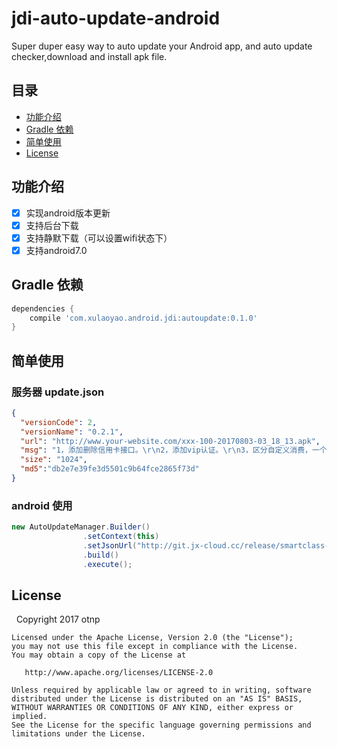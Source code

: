 # jdi-auto-update-android
Super duper easy way to auto update your Android app,
and auto update checker,download and install apk file.

## 目录

* [功能介绍](#功能介绍)
* [Gradle 依赖](#Gradle依赖)
* [简单使用](#简单使用)
* [License](#license)

## 功能介绍

- [x] 实现android版本更新
- [x] 支持后台下载
- [x] 支持静默下载（可以设置wifi状态下）
- [x] 支持android7.0

## Gradle 依赖

```gradle
dependencies {
    compile 'com.xulaoyao.android.jdi:autoupdate:0.1.0'
}
```


## 简单使用

### 服务器 update.json

```json
{
  "versionCode": 2,
  "versionName": "0.2.1",
  "url": "http://www.your-website.com/xxx-100-20170803-03_18_13.apk",
  "msg": "1，添加删除信用卡接口。\r\n2，添加vip认证。\r\n3，区分自定义消费，一个小时不限制。\r\n4，添加放弃任务接口，小时内不生成。\r\n5，消费任务手动生成。",
  "size": "1024",
  "md5":"db2e7e39fe3d5501c9b64fce2865f73d"
}
```
### android 使用
```java
new AutoUpdateManager.Builder()
                .setContext(this)
                .setJsonUrl("http://git.jx-cloud.cc/release/smartclass-teacher-android/raw/master/update.json")
                .build()
                .execute();
```
 



## License

   	Copyright 2017 otnp

    Licensed under the Apache License, Version 2.0 (the "License");
    you may not use this file except in compliance with the License.
    You may obtain a copy of the License at

       http://www.apache.org/licenses/LICENSE-2.0

    Unless required by applicable law or agreed to in writing, software
    distributed under the License is distributed on an "AS IS" BASIS,
    WITHOUT WARRANTIES OR CONDITIONS OF ANY KIND, either express or implied.
    See the License for the specific language governing permissions and
    limitations under the License.
